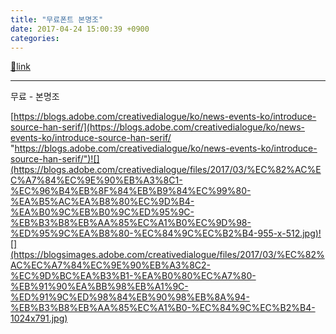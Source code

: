 ```yaml
---
title: "무료폰트 본명조"
date: 2017-04-24 15:00:39 +0900
categories: 
---
```

[🔗link](http://www.mins01.com/mh/tech/read/1072)
***


무료 - 본명조

[https://blogs.adobe.com/creativedialogue/ko/news-events-ko/introduce-source-han-serif/](https://blogs.adobe.com/creativedialogue/ko/news-events-ko/introduce-source-han-serif/ "https://blogs.adobe.com/creativedialogue/ko/news-events-ko/introduce-source-han-serif/")![](https://blogs.adobe.com/creativedialogue/files/2017/03/%EC%82%AC%EC%A7%84%EC%9E%90%EB%A3%8C1-%EC%96%B4%EB%8F%84%EB%B9%84%EC%99%80-%EA%B5%AC%EA%B8%80%EC%9D%B4-%EA%B0%9C%EB%B0%9C%ED%95%9C-%EB%B3%B8%EB%AA%85%EC%A1%B0%EC%9D%98-%ED%95%9C%EA%B8%80-%EC%84%9C%EC%B2%B4-955-x-512.jpg)![](https://blogsimages.adobe.com/creativedialogue/files/2017/03/%EC%82%AC%EC%A7%84%EC%9E%90%EB%A3%8C2-%EC%9D%BC%EA%B3%B1-%EA%B0%80%EC%A7%80-%EB%91%90%EA%BB%98%EB%A1%9C-%ED%91%9C%ED%98%84%EB%90%98%EB%8A%94-%EB%B3%B8%EB%AA%85%EC%A1%B0-%EC%84%9C%EC%B2%B4-1024x791.jpg)  
  
  



